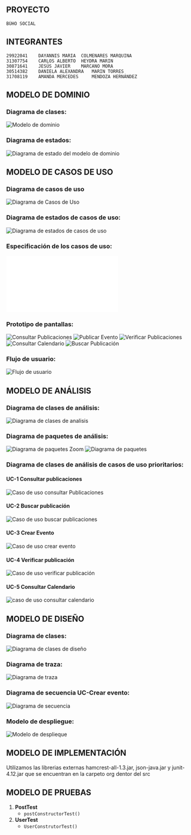 ## PROYECTO
    BÚHO SOCIAL

## INTEGRANTES
    29922041	DAYANNIS MARIA	COLMENARES MARQUINA
    31307754	CARLOS ALBERTO	HEYDRA MARIN
    30871641	JESÚS JAVIER	MARCANO MORA
    30514382	DANIELA ALEXANDRA	MARIN TORRES
    31708119	AMANDA MERCEDES 	MENDOZA HERNÁNDEZ 

## MODELO DE DOMINIO
### Diagrama de clases:
![Modelo de dominio](/docs/img/domainModel.svg)

### Diagrama de estados:
![Diagrama de estado del modelo de dominio](/docs/img/stateDiagramIMG.svg)

## MODELO DE CASOS DE USO
### Diagrama de casos de uso
![Diagrama de Casos de Uso](/docs/img/useCaseDiagram.svg)

### Diagrama de estados de casos de uso:
![Diagrama de estados de casos de uso](/docs/img/useCasesStateDiagram.png)

### Especificación de los casos de uso:
![Plantillas de casos de uso](/docs/scenariosView/useCases/Plantilla%20casos%20de%20uso.pdf)
### Prototipo de pantallas:
![Consultar Publicaciones](/docs/img/consultarPublicaciones.jpg)
![Publicar Evento](/docs/img/publicarEvento.jpg)
![Verificar Publicaciones](/docs/img/verificarPublicaciones.jpg)
![Consultar Calendario](/docs/img/consultarCalendario.jpeg)
![Buscar Publicación](/docs/img/buscarPublicacion.jpg)

### Flujo de usuario:
![Flujo de usuario](/docs/img/flujoDeUsuario.jpg)

## MODELO DE ANÁLISIS
### Diagrama de clases de análisis:
![Diagrama de clases de analisis](/docs/img/analysisClassDiagram.svg)
### Diagrama de paquetes de análisis:
![Diagrama de paquetes Zoom](/docs/img/packageDiagramZoom.svg)
![Diagrama de paquetes](/docs/img/packageDiagram.png)
### Diagrama de clases de análisis de casos de uso prioritarios:

#### UC-1 Consultar publicaciones
![Caso de uso consultar Publicaciones](/docs/img/consultarPublicacionesAnalysisClassDiagram.svg)
#### UC-2 Buscar publicación
![Caso de uso buscar publicaciones](/docs/img/buscarPublicacionAnalysisClassDiagram.svg)
#### UC-3 Crear Evento
![Caso de uso crear evento](/docs/img/crearEventoAnalysisClassDiagram.svg)
#### UC-4 Verificar publicación
![Caso de uso verificar publicación](/docs/img/verificarEventoAnalysisClassDiagram.svg)
#### UC-5 Consultar Calendario
![caso de uso consultar calendario](/docs/img/consultarCalendarioAnalysisClassDiagram.svg)

## MODELO DE DISEÑO
### Diagrama de clases:
![Diagrama de clases de diseño](/docs/img/desingClassDiagram.svg)
### Diagrama de traza:
![Diagrama de traza](/docs/img/traceDiagram.svg)
### Diagrama de secuencia UC-Crear evento:
![Diagrama de secuencia](/docs/img/sequenceDiagramUcCreateEvent.svg)
### Modelo de despliegue:
![Modelo de desplieque](/docs/img/deploymentDiagram.svg)

## MODELO DE IMPLEMENTACIÓN
Utilizamos las  librerias externas hamcrest-all-1.3.jar, json-java.jar y junit-4.12.jar que se encuentran en la carpeto org dentor del src

## MODELO DE PRUEBAS
1. **PostTest**
   - `postConstructorTest()`
2. **UserTest**
   - `UserConstrutorTest()`